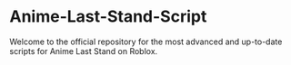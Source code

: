 # Anime-Last-Stand-Script
Welcome to the official repository for the most advanced and up-to-date scripts for Anime Last Stand on Roblox.
